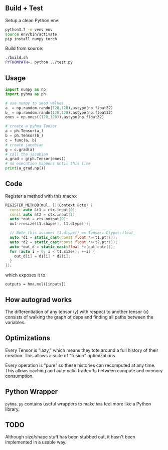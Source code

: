 ## Build + Test

Setup a clean Python env:

```bash
python3.7 -m venv env
source env/bin/activate
pip install numpy torch
```

Build from source:

```bash
./build.sh
PYTHONPATH=. python ../test.py
```
## Usage

```python
import numpy as np
import pyhma as ph

# use numpy to seed values
a_ = np.random.randn(128,128).astype(np.float32)
b_ = np.random.randn(128,128).astype(np.float32)
ones = np.ones((128,128)).astype(np.float32)

# create a pyhma Tensor
a = ph.Tensor(a_)
b = ph.Tensor(b_)
c = func(a, b)
# create jacobian
g = c.grad(a)
# call the jacobian
a_grad = g(ph.Tensor(ones))
# no execution happens until this line
print(a_grad.np())
```

## Code

Register a method with this macro:

```cpp
REGISTER_METHOD(mul, [](Context &ctx) {
  const auto &t1 = ctx.input(0);
  const auto &t2 = ctx.input(1);
  auto *out = ctx.output(0);
  out->resize(t1.shape(), t1.dtype());

  // Note this assumes t1.dtype() == Tensor::Dtype::float_
  auto *d1 = static_cast<const float *>(t1.ptr());
  auto *d2 = static_cast<const float *>(t2.ptr());
  auto *out_d = static_cast<float *>(out->ptr());
  for (auto i = 0; i < t1.size(); ++i) {
    out_d[i] = d1[i] * d2[i];
  }
});
```

which exposes it to

```
outputs = hma.mul([inputs])
```



## How autograd works

The differentiation of any tensor (`y`) with respect to another tensor (`x`) consists of
walking the graph of deps and finding all paths between the variables.

## Optimizations

Every Tensor is "lazy," which means they tote around a full history of their creation.
This allows a suite of "fusion" optimizations.

Every operation is "pure" so these histories can recomputed at any time.
This allows caching and automatic tradeoffs between compute and memory consumption.

## Python Wrapper

`pyhma.py` contains useful wrappers to make `hma` feel more like a Python library.

## TODO

Although size/shape stuff has been stubbed out, it hasn't been implemented in a usable way.
